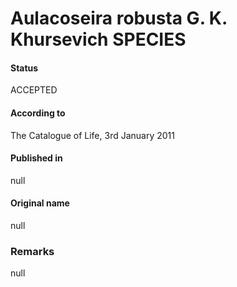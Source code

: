Aulacoseira robusta G. K. Khursevich SPECIES
=======

#### Status
ACCEPTED

#### According to
The Catalogue of Life, 3rd January 2011

#### Published in
null

#### Original name
null

### Remarks
null